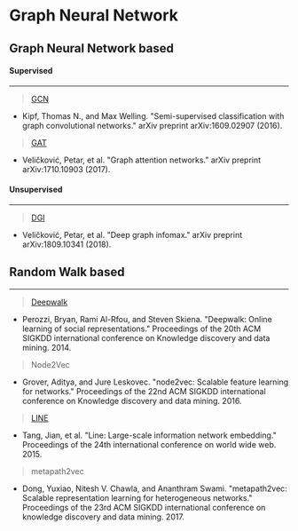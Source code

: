 # Graph Neural Network

## Graph Neural Network based

#### Supervised
---
  > [GCN](https://github.com/rlagywns0213/2021_Summer_Internship/tree/main/Graph%20Neural%20Network/GCN)

  - Kipf, Thomas N., and Max Welling. "Semi-supervised classification with graph convolutional networks." arXiv preprint arXiv:1609.02907 (2016).

> [GAT](https://github.com/rlagywns0213/2021_Summer_Internship/tree/main/Graph%20Neural%20Network/GAT)

  - Veličković, Petar, et al. "Graph attention networks." arXiv preprint arXiv:1710.10903 (2017).

#### Unsupervised
---
  > [DGI](https://github.com/rlagywns0213/2021_Summer_Internship/tree/main/Graph%20Neural%20Network/DGI)

  - Veličković, Petar, et al. "Deep graph infomax." arXiv preprint arXiv:1809.10341 (2018).

## Random Walk based
---

> [Deepwalk](https://github.com/rlagywns0213/2021_Summer_Internship/tree/main/Graph%20Neural%20Network/RandomWalk/Deepwalk)

  - Perozzi, Bryan, Rami Al-Rfou, and Steven Skiena. "Deepwalk: Online learning of social representations." Proceedings of the 20th ACM SIGKDD international conference on Knowledge discovery and data mining. 2014.

> Node2Vec

  - Grover, Aditya, and Jure Leskovec. "node2vec: Scalable feature learning for networks." Proceedings of the 22nd ACM SIGKDD international conference on Knowledge discovery and data mining. 2016.

> [LINE](https://github.com/rlagywns0213/2021_Summer_Internship/tree/main/Graph%20Neural%20Network/RandomWalk/LINE)

  - Tang, Jian, et al. "Line: Large-scale information network embedding." Proceedings of the 24th international conference on world wide web. 2015.

> metapath2vec

  - Dong, Yuxiao, Nitesh V. Chawla, and Ananthram Swami. "metapath2vec: Scalable representation learning for heterogeneous networks." Proceedings of the 23rd ACM SIGKDD international conference on knowledge discovery and data mining. 2017.
